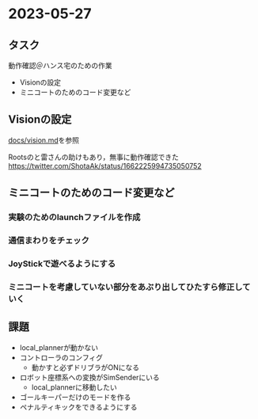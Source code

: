 # 2023-05-27

## タスク

動作確認＠ハンス宅のための作業

- Visionの設定
- ミニコートのためのコード変更など

## Visionの設定

[docs/vision.md](../vision.md)を参照

Rootsのと雷さんの助けもあり，無事に動作確認できた
<https://twitter.com/ShotaAk/status/1662225994735050752>

## ミニコートのためのコード変更など

### 実験のためのlaunchファイルを作成

### 通信まわりをチェック

### JoyStickで遊べるようにする

### ミニコートを考慮していない部分をあぶり出してひたすら修正していく


## 課題
- local_plannerが動かない
- コントローラのコンフィグ
  - 動かすと必ずドリブラがONになる
- ロボット座標系への変換がSimSenderにいる
  - local_plannerに移動したい
- ゴールキーパーだけのモードを作る
- ペナルティキックをできるようにする
